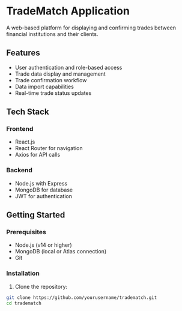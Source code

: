 # TradeMatch Application

A web-based platform for displaying and confirming trades between financial institutions and their clients.

## Features

- User authentication and role-based access
- Trade data display and management
- Trade confirmation workflow
- Data import capabilities
- Real-time trade status updates

## Tech Stack

### Frontend
- React.js
- React Router for navigation
- Axios for API calls

### Backend
- Node.js with Express
- MongoDB for database
- JWT for authentication

## Getting Started

### Prerequisites
- Node.js (v14 or higher)
- MongoDB (local or Atlas connection)
- Git

### Installation

1. Clone the repository:
```bash
git clone https://github.com/yourusername/tradematch.git
cd tradematch
